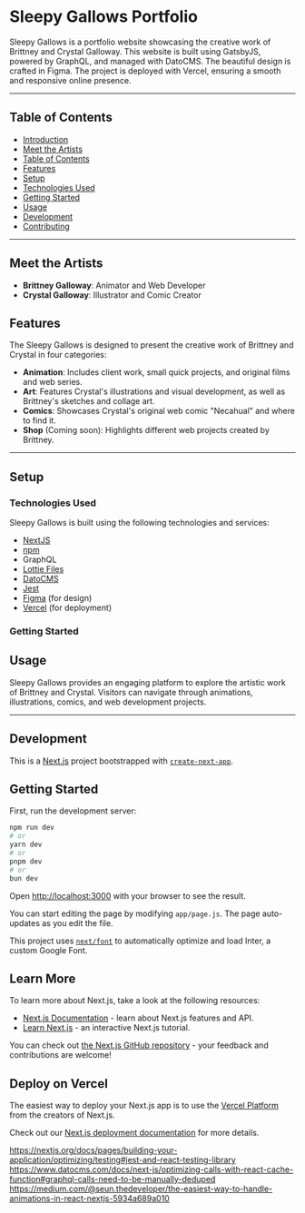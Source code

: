 # Sleepy Gallows Portfolio

Sleepy Gallows is a portfolio website showcasing the creative work of Brittney and Crystal Galloway. This website is built using GatsbyJS, powered by GraphQL, and managed with DatoCMS. The beautiful design is crafted in Figma. The project is deployed with Vercel, ensuring a smooth and responsive online presence.

---

## Table of Contents

- [Introduction](#sleepy-gallows-portfolio)
- [Meet the Artists](#meet-the-artists)
- [Table of Contents](#table-of-contents)
- [Features](#features)
- [Setup](#setup)
- [Technologies Used](#technologies-used)
- [Getting Started](#getting-started)
- [Usage](#usage)
- [Development](#development)
- [Contributing](#contributing)

---

## Meet the Artists

- **Brittney Galloway**: Animator and Web Developer
- **Crystal Galloway**: Illustrator and Comic Creator

## Features

The Sleepy Gallows is designed to present the creative work of Brittney and Crystal in four categories:

- **Animation**: Includes client work, small quick projects, and original films and web series.
- **Art**: Features Crystal's illustrations and visual development, as well as Brittney's sketches and collage art.
- **Comics**: Showcases Crystal's original web comic "Necahual" and where to find it.
- **Shop** (Coming soon): Highlights different web projects created by Brittney.

---

## Setup

### Technologies Used

Sleepy Gallows is built using the following technologies and services:

- [NextJS](https://nextjs.org/)
- [npm](https://www.npmjs.com/)
- GraphQL
- [Lottie Files](https://lottiefiles.com/)
- [DatoCMS](https://www.datocms.com/)
- [Jest](https://jestjs.io/)
- [Figma](https://www.figma.com/) (for design)
- [Vercel](https://vercel.com/) (for deployment)

### Getting Started

## Usage

Sleepy Gallows provides an engaging platform to explore the artistic work of Brittney and Crystal. Visitors can navigate through animations, illustrations, comics, and web development projects.

---

## Development

This is a [Next.js](https://nextjs.org/) project bootstrapped with [`create-next-app`](https://github.com/vercel/next.js/tree/canary/packages/create-next-app).

## Getting Started

First, run the development server:

```bash
npm run dev
# or
yarn dev
# or
pnpm dev
# or
bun dev
```

Open [http://localhost:3000](http://localhost:3000) with your browser to see the result.

You can start editing the page by modifying `app/page.js`. The page auto-updates as you edit the file.

This project uses [`next/font`](https://nextjs.org/docs/basic-features/font-optimization) to automatically optimize and load Inter, a custom Google Font.

## Learn More

To learn more about Next.js, take a look at the following resources:

- [Next.js Documentation](https://nextjs.org/docs) - learn about Next.js features and API.
- [Learn Next.js](https://nextjs.org/learn) - an interactive Next.js tutorial.

You can check out [the Next.js GitHub repository](https://github.com/vercel/next.js/) - your feedback and contributions are welcome!

## Deploy on Vercel

The easiest way to deploy your Next.js app is to use the [Vercel Platform](https://vercel.com/new?utm_medium=default-template&filter=next.js&utm_source=create-next-app&utm_campaign=create-next-app-readme) from the creators of Next.js.

Check out our [Next.js deployment documentation](https://nextjs.org/docs/deployment) for more details.

https://nextjs.org/docs/pages/building-your-application/optimizing/testing#jest-and-react-testing-library
https://www.datocms.com/docs/next-js/optimizing-calls-with-react-cache-function#graphql-calls-need-to-be-manually-deduped
https://medium.com/@seun.thedeveloper/the-easiest-way-to-handle-animations-in-react-nextjs-5934a689a010
